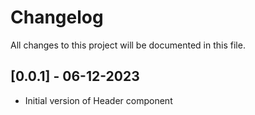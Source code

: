 # Changelog
All changes to this project will be documented in this file.

## [0.0.1] - 06-12-2023

- Initial version of Header component